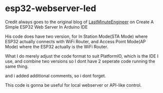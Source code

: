 # esp32-webserver-led

Credit always goes to the original blog of [LastMinuteEngineer](https://lastminuteengineers.com/creating-esp32-web-server-arduino-ide/) on Create A Simple ESP32 Web Server In Arduino IDE

His code does have two version, for In Station Mode(STA Mode) where ESP32 actually connects with WiFi Router, and Access Point Mode(AP Mode) where the ESP32 actually is the WiFi Router.

What I do merely adjust the code format to suit PlatformIO, which is the IDE I use, and combine two versions so I dont have 2 seperate code running the same thing.

and i added additional comments, so i dont forget.

This code is gonna be useful for local webserver or API-like control.
